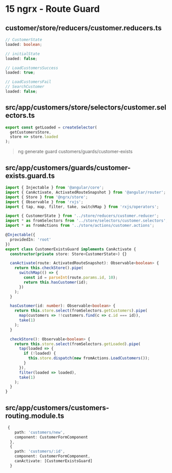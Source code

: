# 15 ngrx - Route Guard

## customer/store/reducers/customer.reducers.ts

```ts
// CustomerState
loaded: boolean;

// initialState
loaded: false;

// LoadCustomersSuccess
loaded: true;

// LoadCustomersFail
// SearchCustomer
loaded: false;
```

## src/app/customers/store/selectors/customer.selectors.ts

```ts
export const getLoaded = createSelector(
  getCustomersStore,
  store => store.loaded
);
```

> ng generate guard customers/guards/customer-exists

## src/app/customers/guards/customer-exists.guard.ts

```ts
import { Injectable } from '@angular/core';
import { CanActivate, ActivatedRouteSnapshot } from '@angular/router';
import { Store } from '@ngrx/store';
import { Observable } from 'rxjs';
import { tap, map, filter, take, switchMap } from 'rxjs/operators';

import { CustomerState } from '../store/reducers/customer.reducer';
import * as fromSelectors from '../store/selectors/customer.selectors';
import * as fromActions from '../store/actions/customer.actions';

@Injectable({
  providedIn: 'root'
})
export class CustomerExistsGuard implements CanActivate {
  constructor(private store: Store<CustomerState>) {}

  canActivate(route: ActivatedRouteSnapshot): Observable<boolean> {
    return this.checkStore().pipe(
      switchMap(() => {
        const id = parseInt(route.params.id, 10);
        return this.hasCustomer(id);
      })
    );
  }

  hasCustomer(id: number): Observable<boolean> {
    return this.store.select(fromSelectors.getCustomers).pipe(
      map(customers => !!customers.find(c => c.id === id)),
      take(1)
    );
  }

  checkStore(): Observable<boolean> {
    return this.store.select(fromSelectors.getLoaded).pipe(
      tap(loaded => {
        if (!loaded) {
          this.store.dispatch(new fromActions.LoadCustomers());
        }
      }),
      filter(loaded => loaded),
      take(1)
    );
  }
}
```

## src/app/customers/customers-routing.module.ts

```ts
 {
    path: 'customers/new',
    component: CustomerFormComponent
  },
  {
    path: 'customers/:id',
    component: CustomerFormComponent,
    canActivate: [CustomerExistsGuard]
  }
```
